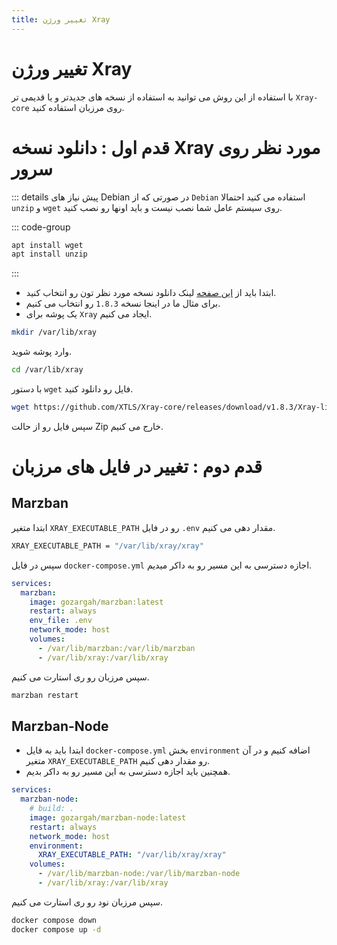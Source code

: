 ```yaml
---
title: تغییر ورژن Xray
---
```

#  تغییر ورژن Xray
با استفاده از این روش می توانید به استفاده از نسخه های جدیدتر و یا قدیمی تر `Xray-core` روی مرزبان استفاده کنید. 

# قدم اول : دانلود نسخه Xray مورد نظر روی سرور 

::: details پیش نیاز های Debian
در صورتی که از `Debian` استفاده می کنید احتمالا `unzip` و `wget` روی سیستم عامل شما نصب نیست و باید اونها رو نصب کنید.

::: code-group
```bash [Terminal]
apt install wget
apt install unzip
```
:::

- ابتدا باید از [این صفحه](https://github.com/XTLS/Xray-core/releases) لینک دانلود نسخه مورد نظر تون رو انتخاب کنید.
- برای مثال ما در اینجا نسخه `1.8.3` رو انتخاب می کنیم.
- یک پوشه برای `Xray` ایجاد می کنیم.
```bash
mkdir /var/lib/xray
```
وارد پوشه شوید.
```bash
cd /var/lib/xray
```
با دستور `wget` فایل رو دانلود کنید.
```bash
wget https://github.com/XTLS/Xray-core/releases/download/v1.8.3/Xray-linux-64.zip
```
سپس فایل رو از حالت Zip خارج می کنیم.

# قدم دوم : تغییر در فایل های مرزبان

## Marzban
ابتدا متغیر `XRAY_EXECUTABLE_PATH` رو در فایل `.env` مقدار دهی می کنیم.
```bash
XRAY_EXECUTABLE_PATH = "/var/lib/xray/xray"
```
سپس در فایل `docker-compose.yml` اجازه دسترسی به این مسیر رو به داکر میدیم.
```yml
services:
  marzban:
    image: gozargah/marzban:latest
    restart: always
    env_file: .env
    network_mode: host
    volumes:
      - /var/lib/marzban:/var/lib/marzban
      - /var/lib/xray:/var/lib/xray
```
سپس مرزبان رو ری استارت می کنیم.
```bash
marzban restart
```

## Marzban-Node
- ابتدا باید به فایل `docker-compose.yml` بخش `environment` اضافه کنیم و در آن متغیر `XRAY_EXECUTABLE_PATH` رو مقدار دهی کنیم.
- همچنین باید اجازه دسترسی به این مسیر رو به داکر بدیم.
```yml
services:
  marzban-node:
    # build: .
    image: gozargah/marzban-node:latest
    restart: always
    network_mode: host
    environment:
      XRAY_EXECUTABLE_PATH: "/var/lib/xray/xray"
    volumes:
      - /var/lib/marzban-node:/var/lib/marzban-node
      - /var/lib/xray:/var/lib/xray
```
سپس مرزبان نود رو ری استارت می کنیم.
```bash
docker compose down
docker compose up -d
```
